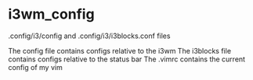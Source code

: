 # i3wm_config
.config/i3/config and .config/i3/i3blocks.conf files

The config file contains configs relative to the i3wm
The i3blocks file contains configs relative to the status bar
The .vimrc contains the current config of my vim
